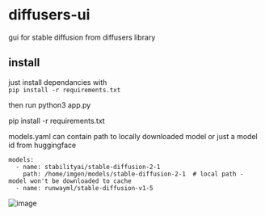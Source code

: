 # diffusers-ui
gui for stable diffusion from diffusers library

## install

just install dependancies with   
```pip install -r requirements.txt```

then run python3 app.py

pip install -r requirements.txt

models.yaml can contain path to locally downloaded model or just a model id from huggingface

```
models:
  - name: stabilityai/stable-diffusion-2-1
    path: /home/imgen/models/stable-diffusion-2-1  # local path - model won't be downloaded to cache
  - name: runwayml/stable-diffusion-v1-5
```

![image](https://github.com/noskill/diffusers-ui/assets/733626/59a52234-951a-4f30-8a67-2724ccfbf6f4)

